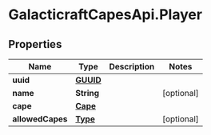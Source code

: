 # GalacticraftCapesApi.Player

## Properties
Name | Type | Description | Notes
------------ | ------------- | ------------- | -------------
**uuid** | [**GUUID**](GUUID.md) |  | 
**name** | **String** |  | [optional] 
**cape** | [**Cape**](Cape.md) |  | 
**allowedCapes** | [**Type**](Type.md) |  | [optional] 


